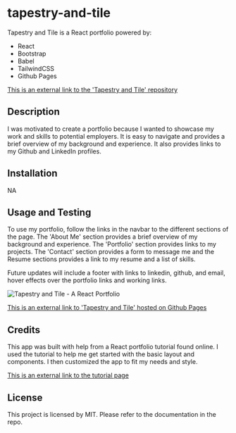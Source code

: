 # tapestry-and-tile

Tapestry and Tile is a React portfolio powered by:

- React
- Bootstrap
- Babel
- TailwindCSS
- Github Pages

[This is an external link to the 'Tapestry and Tile' repository](https://github.com/rhodemc/tapestry-and-tile)

## Description

I was motivated to create a portfolio because I wanted to showcase my work and skills to potential employers. It is easy to navigate and provides a brief overview of my background and experience. It also provides links to my Github and LinkedIn profiles.

## Installation

NA

## Usage and Testing

To use my portfolio, follow the links in the navbar to the different sections of the page. The 'About Me' section provides a brief overview of my background and experience. The 'Portfolio' section provides links to my projects. The 'Contact' section provides a form to message me and the Resume sections provides a link to my resume and a list of skills. 

Future updates will include a footer with links to linkedin, github, and email, hover effects over the portfolio links and working links.

![Tapestry and Tile - A React Portfolio](/client/src/images/tapestry-and-tile.png)

[This is an external link to 'Tapestry and Tile' hosted on Github Pages]()

## Credits

This app was built with help from a React portfolio tutorial found online. I used the tutorial to help me get started with the basic layout and components. I then customized the app to fit my needs and style.

[This is an external link to the tutorial page](https://dev.to/coderamrin/how-to-build-a-portfolio-website-with-react-tailwind-css-fni)

## License

This project is licensed by MIT. Please refer to the documentation in the repo.
